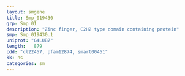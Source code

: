 ```yaml
---
layout: smgene
title: Smp_019430
grp: Smp_01
description: "Zinc finger, C2H2 type domain containing protein"
smp: Smp_019430.1
uniprot: "G4LUB7"
length:   879
cdd: "cl22457, pfam12874, smart00451"
kk: ns
categories: sm
---
```


